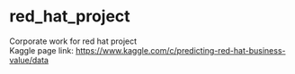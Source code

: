 # red_hat_project
Corporate work for red hat project<br>
Kaggle page link: https://www.kaggle.com/c/predicting-red-hat-business-value/data
